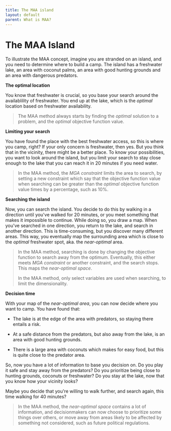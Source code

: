 ```yaml
---
title: The MAA island
layout: default
parent: What is MAA?
---
```


# The MAA Island

To illustrate the MAA concept, imagine you are stranded on an island, and you need to determine where to build a camp. The island has a freshwater lake, an area with coconut palms, an area with good hunting grounds and an area with dangerous predators.

**The optimal location**

You know that freshwater is crucial, so you base your search around the availablility of freshwater. You end up at the lake, which is the *optimal* location based on freshwater availability. 

> The MAA method always starts by finding the *optimal* solution to a problem, and the *optimal* objective function value.

**Limiting your search**

You have found the place with the best freshwater access, so this is where you camp, right? If your only concern is freshwater, then yes. But you think that in the vicinity, there might be a better place. To know your possibilities, you want to look around the island, but you limit your search to stay close enough to the lake that you can reach it in 20 minutes if you need water.

> In the MAA method, the *MGA constraint* limits the area to search, by setting a new constraint which say that the objective function value when searching can be greater than the *optimal* objective function value times by a percentage, such as 10%.

**Searching the island**

Now, you can search the island. You decide to do this by walking in a direction until you've walked for 20 minutes, or you meet something that makes it impossible to continue. While doing so, you draw a map. When you've searched in one direction, you return to the lake, and search in another direction. This is time-consuming, but you discover many different areas. This way, you eventually map the surrounding area which is close to the *optimal* freshwater spot, aka. the *near-optimal* area. 

> In the MAA method, searching is done by changing the objective function to search away from the optimum. Eventually, this either meets *MGA constraint* or another constraint, and the search stops. This maps the *near-optimal space*.
> 
> In the MAA method, only select variables are used when searching, to limit the dimensionality.

**Decision time**

With your map of the *near-optimal area*, you can now decide where you want to camp. You have found that:

* The lake is at the edge of the area with predators, so staying there entails a risk. 

* At a safe distance from the predators, but also away from the lake, is an area with good hunting grounds. 

* There is a large area with coconuts which makes for easy food, but this is quite close to the predator area.

So, now you have a lot of information to base you decision on. Do you play it safe and stay away from the predators? Do you prioritize being close to hunting grounds, coconuts or freshwater? Do you stay at the lake, now that you know how your vicinity looks? 

Maybe you decide that you're willing to walk further, and search again, this time walking for 40 minutes?

> In the MAA method, the *near-optimal space* contains a lot of information, and decisionmakers can now choose to prioritize some things over others, or move away from areas likely to be affected by something not considered, such as future political regulations.
